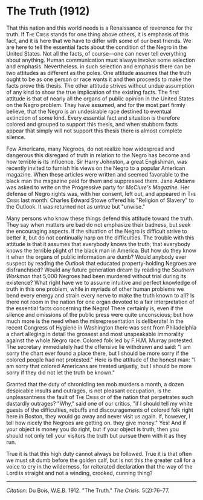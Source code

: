 <!--
title:   The Truth
author:  Du Bois, W.E.B.
journal: The Crisis
year:    1912
volume:  5
issue:   2
pages:   76--77
-->

# The Truth (1912)

That this nation and this world needs is a Renaissance of reverence for the truth. If <span style="font-variant:small-caps;">The Crisis</span> stands for one thing above others, it is emphasis of this fact, and it is here that we have to differ with some of our best friends. We are here to tell the essential facts about the condition of the Negro in the United States. Not all the facts, of course—one can never tell everything about anything. Human communication must always involve some selection and emphasis. Nevertheless. in such selection and emphasis there can be two attitudes as different as the poles. One attitude assumes that the truth ought to be as one person or race wants it and then proceeds to make the facts prove this thesis. The other attitude strives without undue assumption of any kind to show the true implication of the existing facts. The first attitude is that of nearly all the organs of public opinion in the
United States on the Negro problem. They have assumed, and for the most part firmly believe, that the Negro is an undesirable race destined to eventual extinction of some kind. Every essential fact and situation is therefore colored and grouped to support this thesis, and when stubborn facts appear that simply will not support this thesis there is almost complete silence.

Few Americans, many Negroes, do not realize how widespread and dangerous this disregard of truth in relation to the Negro has become and how terrible is its influence. Sir Harry Johnston, a great Englishman, was recently invited to furnish his views on the Negro to a popular American magazine. When these articles were written and seemed favorable to the black man the magazine paid for them and suppressed them. Jane Addams was asked to write on the Progressive party for *McClure's Magazine*. Her defense of Negro rights was, with her consent, left out, and appeared in <span style="font-variant:small-caps;">The Crisis</span> last month. Charles Edward Stowe offered his "Religion of Slavery" to the Outlook. It was returned not as untrue but "unwise."

Many persons who know these things defend this attitude toward the truth. They say when matters are bad do not emphasize their badness, but seek the encouraging aspects. If the situation of the Negro is difficult strive to better it, but do not continually harp on the difficulties. The trouble with this attitude is that it assumes that everybody knows the truth; that everybody knows the terrible plight of the black man in America. But how do they know it when the organs of public information are dumb? Would anybody ever suspect by reading the *Outlook* that educated property-holding Negroes are disfranchised? Would any future generation dream by reading the *Southern Workman* that 5,000 Negroes had been murdered without trial during its existence? What right have we to assume intuitive and perfect knowledge of
truth in this one problem, while in myriads of other human problems we bend every energy and strain every nerve to make the truth known to all? Is there not room in the nation for one organ devoted to a fair interpretation of the essential facts concerning the Negro! There certainly is, even if the silence and omissions of the public press were quite unconscious; but how much more is the need when the misrepresentation is deliberate! In the recent Congress of Hygiene in Washington there was sent from Philadelphia a chart alleging in detail the grossest and most unspeakable immorality against the whole Negro race. Colored folk led by F.H.M. Murray protested. The secretary immediately had the offensive lie withdrawn and said: "I am sorry the chart ever found a place there, but I should be more sorry if the colored people had not protested." Here is the attitude of the honest man: "I am sorry that colored Americans are treated unjustly, but I should be more sorry if they did not let the truth be known."

Granted that the duty of chronicling ten mob murders a month, a dozen despicable insults and outrages, is not pleasant occupation, is the unpleasantness the fault of <span style="font-variant:small-caps;">The Crisis</span> or of the nation that perpetrates such dastardly outrages? "Why," said one of our critics, "if I should tell my white guests of the difficulties, rebuffs and discouragements of colored folk right here in Boston, they would go away and never visit us again. If, however, I tell how nicely the Negroes are getting on. they give money." Yes! And if your object is money you do right, but if your object is truth, then you should not only tell your visitors the truth but pursue them with it as they run.

True it is that this high duty cannot always be followed. True it is that often we must sit dumb before the golden calf, but is not this the greater call for a voice to cry in the wilderness, for reiterated declaration that the way of the Lord is straight and not a winding, crooked, cunning thing?

______________
*Citation:* Du Bois, W.E.B. 1912. "The Truth." *The Crisis*. 5(2):76&ndash;77.